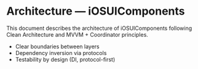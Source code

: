 # Architecture — iOSUIComponents

This document describes the architecture of iOSUIComponents following Clean Architecture and MVVM + Coordinator principles.



- Clear boundaries between layers
- Dependency inversion via protocols
- Testability by design (DI, protocol-first)
